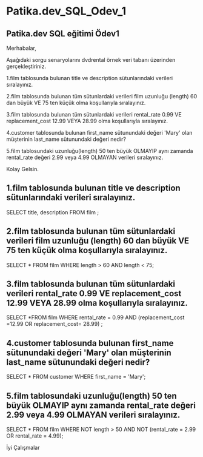# Patika.dev_SQL_Odev_1

## Patika.dev SQL eğitimi Ödev1 

Merhabalar,

Aşağıdaki sorgu senaryolarını dvdrental örnek veri tabanı üzerinden gerçekleştiriniz.

1.film tablosunda bulunan title ve description sütunlarındaki verileri sıralayınız.

2.film tablosunda bulunan tüm sütunlardaki verileri film uzunluğu (length) 60 dan büyük VE 75 ten küçük olma koşullarıyla sıralayınız.

3.film tablosunda bulunan tüm sütunlardaki verileri rental_rate 0.99 VE replacement_cost 12.99 VEYA 28.99 olma koşullarıyla sıralayınız.

4.customer tablosunda bulunan first_name sütunundaki değeri 'Mary' olan müşterinin last_name sütunundaki değeri nedir?

5.film tablosundaki uzunluğu(length) 50 ten büyük OLMAYIP aynı zamanda rental_rate değeri 2.99 veya 4.99 OLMAYAN verileri sıralayınız.

Kolay Gelsin.


## 1.film tablosunda bulunan title ve description sütunlarındaki verileri sıralayınız.

SELECT title, description FROM film ;

## 2.film tablosunda bulunan tüm sütunlardaki verileri film uzunluğu (length) 60 dan büyük VE 75 ten küçük olma koşullarıyla sıralayınız.

SELECT * FROM film  WHERE length > 60 AND length < 75;

## 3.film tablosunda bulunan tüm sütunlardaki verileri rental_rate 0.99 VE replacement_cost 12.99 VEYA 28.99 olma koşullarıyla sıralayınız.

SELECT *FROM film WHERE rental_rate = 0.99 AND (replacement_cost =12.99 OR replacement_cost= 28.99) ;

## 4.customer tablosunda bulunan first_name sütunundaki değeri 'Mary' olan müşterinin last_name sütunundaki değeri nedir?

SELECT * FROM customer WHERE first_name = 'Mary';

## 5.film tablosundaki uzunluğu(length) 50 ten büyük OLMAYIP aynı zamanda rental_rate değeri 2.99 veya 4.99 OLMAYAN verileri sıralayınız.

SELECT * FROM film WHERE NOT length > 50 AND NOT (rental_rate = 2.99 OR rental_rate = 4.99);

İyi Çalışmalar 
